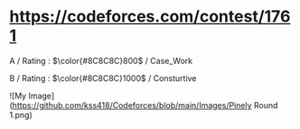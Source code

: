 # https://codeforces.com/contest/1761

A / Rating : $\color{#8C8C8C}800$ / Case_Work

B / Rating : $\color{#8C8C8C}1000$ / Consturtive

![My Image](https://github.com/kss418/Codeforces/blob/main/Images/Pinely Round 1.png)
